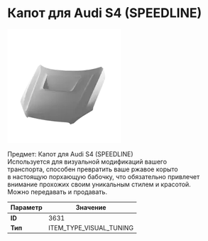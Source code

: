 # Капот для Audi S4 (SPEEDLINE)

![Item Image](../img/3631.webp?raw=true)

Предмет: Капот для Audi S4 (SPEEDLINE)<br>Используется для визуальной модификаций вашего<br>транспорта, способен превратить ваше ржавое корыто<br>в настоящую порхающую бабочку, что обязательно привлечет<br>внимание прохожих своим уникальным стилем и красотой.<br>Можно передавать и продавать.


| Параметр | Значение |
|----------|----------|
| **ID** | 3631 |
| **Тип** | ITEM_TYPE_VISUAL_TUNING |

